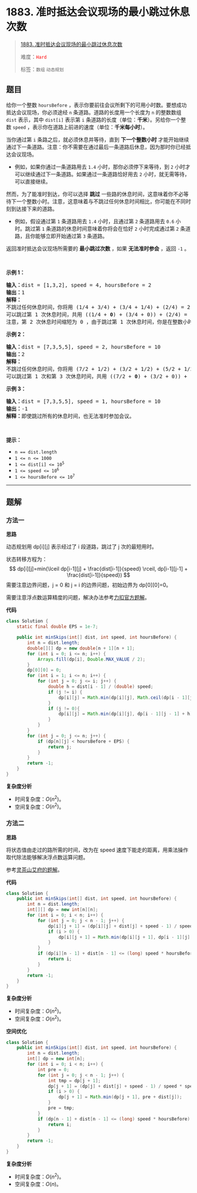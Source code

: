 # 1883. 准时抵达会议现场的最小跳过休息次数

> [1883. 准时抵达会议现场的最小跳过休息次数](https://leetcode.cn/problems/minimum-skips-to-arrive-at-meeting-on-time/)
>
> 难度：<font color=red>`Hard`</font>
>
> 标签：`数组` `动态规划`

## 题目

<p>给你一个整数 <code>hoursBefore</code> ，表示你要前往会议所剩下的可用小时数。要想成功抵达会议现场，你必须途经 <code>n</code> 条道路。道路的长度用一个长度为 <code>n</code> 的整数数组 <code>dist</code> 表示，其中 <code>dist[i]</code> 表示第 <code>i</code> 条道路的长度（单位：<strong>千米</strong>）。另给你一个整数 <code>speed</code> ，表示你在道路上前进的速度（单位：<strong>千米每小时</strong>）。</p>

<p>当你通过第 <code>i</code> 条路之后，就必须休息并等待，直到 <strong>下一个整数小时</strong> 才能开始继续通过下一条道路。注意：你不需要在通过最后一条道路后休息，因为那时你已经抵达会议现场。</p>

<ul>
	<li>例如，如果你通过一条道路用去 <code>1.4</code> 小时，那你必须停下来等待，到 <code>2</code> 小时才可以继续通过下一条道路。如果通过一条道路恰好用去 <code>2</code> 小时，就无需等待，可以直接继续。</li>
</ul>

<p>然而，为了能准时到达，你可以选择 <strong>跳过</strong> 一些路的休息时间，这意味着你不必等待下一个整数小时。注意，这意味着与不跳过任何休息时间相比，你可能在不同时刻到达接下来的道路。</p>

<ul>
	<li>例如，假设通过第 <code>1</code> 条道路用去 <code>1.4</code> 小时，且通过第 <code>2</code> 条道路用去 <code>0.6</code> 小时。跳过第 <code>1</code> 条道路的休息时间意味着你将会在恰好 <code>2</code> 小时完成通过第 <code>2</code> 条道路，且你能够立即开始通过第 <code>3</code> 条道路。</li>
</ul>

<p>返回准时抵达会议现场所需要的 <strong>最小跳过次数</strong> ，如果 <strong>无法准时参会</strong> ，返回 <code>-1</code> 。</p>

<p> </p>

<p><strong>示例 1：</strong></p>

<pre>
<strong>输入：</strong>dist = [1,3,2], speed = 4, hoursBefore = 2
<strong>输出：</strong>1
<strong>解释：</strong>
不跳过任何休息时间，你将用 (1/4 + 3/4) + (3/4 + 1/4) + (2/4) = 2.5 小时才能抵达会议现场。
可以跳过第 1 次休息时间，共用 ((1/4 + <strong>0</strong>) + (3/4 + 0)) + (2/4) = 1.5 小时抵达会议现场。
注意，第 2 次休息时间缩短为 0 ，由于跳过第 1 次休息时间，你是在整数小时处完成通过第 2 条道路。
</pre>

<p><strong>示例 2：</strong></p>

<pre>
<strong>输入：</strong>dist = [7,3,5,5], speed = 2, hoursBefore = 10
<strong>输出：</strong>2
<strong>解释：</strong>
不跳过任何休息时间，你将用 (7/2 + 1/2) + (3/2 + 1/2) + (5/2 + 1/2) + (5/2) = 11.5 小时才能抵达会议现场。
可以跳过第 1 次和第 3 次休息时间，共用 ((7/2 + <strong>0</strong>) + (3/2 + 0)) + ((5/2 + <strong>0</strong>) + (5/2)) = 10 小时抵达会议现场。
</pre>

<p><strong>示例 3：</strong></p>

<pre>
<strong>输入：</strong>dist = [7,3,5,5], speed = 1, hoursBefore = 10
<strong>输出：</strong>-1
<strong>解释：</strong>即使跳过所有的休息时间，也无法准时参加会议。
</pre>

<p> </p>

<p><strong>提示：</strong></p>

<ul>
	<li><code>n == dist.length</code></li>
	<li><code>1 <= n <= 1000</code></li>
	<li><code>1 <= dist[i] <= 10<sup>5</sup></code></li>
	<li><code>1 <= speed <= 10<sup>6</sup></code></li>
	<li><code>1 <= hoursBefore <= 10<sup>7</sup></code></li>
</ul>


--------------------

## 题解

### 方法一

**思路**

动态规划用 dp\[i]\[j] 表示经过了 i 段道路，跳过了 j 次的最短用时。

状态转移方程为：
$$
dp[i][j]=min(\lceil dp[i-1][j] + \frac{dist[i-1]}{speed} \rceil, dp[i-1][j-1] + \frac{dist[i-1]}{speed})
$$
需要注意边界问题，j = 0 和 j = i 的边界问题，初始边界为 dp\[0]\[0]=0。

需要注意浮点数运算精度的问题，解决办法参考[力扣官方题解](https://leetcode.cn/problems/minimum-skips-to-arrive-at-meeting-on-time/solutions/802990/minimum-skips-to-arrive-at-meeting-on-ti-dp7v)。

**代码**

```java
class Solution {
    static final double EPS = 1e-7;

    public int minSkips(int[] dist, int speed, int hoursBefore) {
        int n = dist.length;
        double[][] dp = new double[n + 1][n + 1];
        for (int i = 0; i <= n; i++) {
            Arrays.fill(dp[i], Double.MAX_VALUE / 2);
        }
        dp[0][0] = 0;
        for (int i = 1; i <= n; i++) {
            for (int j = 0; j <= i; j++) {
                double h = dist[i - 1] / (double) speed;
                if (j != i) {
                    dp[i][j] = Math.min(dp[i][j], Math.ceil(dp[i - 1][j] + h - EPS));
                }
                if (j != 0){
                    dp[i][j] = Math.min(dp[i][j], dp[i - 1][j - 1] + h);
                }
            }
        }
        for (int j = 0; j <= n; j++) {
            if (dp[n][j] < hoursBefore + EPS) {
                return j;
            }
        }
        return -1;
    }
}
```

**复杂度分析**

- 时间复杂度：$O(n^2)$。
- 空间复杂度：$O(n^2)$。

### 方法二

**思路**

将状态值由走过的路所需的时间，改为在 speed 速度下能走的距离，用乘法操作取代除法能够解决浮点数运算问题。

参考[灵茶山艾府的题解](https://leetcode.cn/problems/minimum-skips-to-arrive-at-meeting-on-time/solutions/2746611/jiao-ni-yi-bu-bu-si-kao-dong-tai-gui-hua-gxd2)。

**代码**

```java
class Solution {
    public int minSkips(int[] dist, int speed, int hoursBefore) {
        int n = dist.length;
        int[][] dp = new int[n][n];
        for (int i = 0; i < n; i++) {
            for (int j = 0; j < n - 1; j++) {
                dp[i][j + 1] = (dp[i][j] + dist[j] + speed - 1) / speed * speed;
                if (i > 0) {
                    dp[i][j + 1] = Math.min(dp[i][j + 1], dp[i - 1][j] + dist[j]);
                }
            }
            if (dp[i][n - 1] + dist[n - 1] <= (long) speed * hoursBefore) {
                return i;
            }
        }
        return -1;
    }
}
```

**复杂度分析**

- 时间复杂度：$O(n^2)$。
- 空间复杂度：$O(n^2)$。

**空间优化**

```java
class Solution {
    public int minSkips(int[] dist, int speed, int hoursBefore) {
        int n = dist.length;
        int[] dp = new int[n];
        for (int i = 0; i < n; i++) {
            int pre = 0;
            for (int j = 0; j < n - 1; j++) {
                int tmp = dp[j + 1];
                dp[j + 1] = (dp[j] + dist[j] + speed - 1) / speed * speed;
                if (i > 0) {
                    dp[j + 1] = Math.min(dp[j + 1], pre + dist[j]);
                }
                pre = tmp;
            }
            if (dp[n - 1] + dist[n - 1] <= (long) speed * hoursBefore) {
                return i;
            }
        }
        return -1;
    }
}
```

**复杂度分析**

- 时间复杂度：$O(n^2)$。
- 空间复杂度：$O(n)$。

